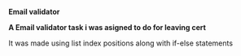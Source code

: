**Email validator**

**A Email validator task i was asigned to do for leaving cert**

It was made using list index positions along with if-else statements
